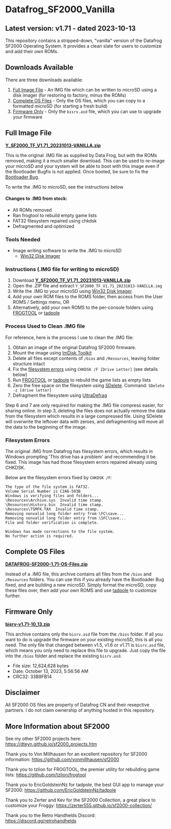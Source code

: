 # Datafrog_SF2000_Vanilla

## **Latest version: v1.71 - dated 2023-10-13**

This repository contains a stripped-down, "vanilla" version of the Datafrog SF2000 Operating System. It provides a clean slate for users to customize and add their own ROMs.

## Downloads Available

There are three downloads available: 
1. [Full Image File](#full-image-file) - An IMG file which can be written to microSD using a disk imager (for restoring to factory, minus the ROMs)
2. [Complete OS Files](#complete-os-files) - Only the OS files, which you can copy to a formatted microSD (for starting a fresh build)
3. [Firmware Only](#firmware-only) - Only the `bisrv.asd` file, which you can use to upgrade your firmware

## Full Image File
[**Y_SF2000_TF_V1.71_20231013-VANILLA.zip**](https://github.com/Dteyn/Datafrog_SF2000_Vanilla/releases/download/v1.71/Y_SF2000_TF_V1.71_20231013-VANILLA.zip)

This is the original .IMG file as supplied by Data Frog, but with the ROMs removed, making it a much smaller download. This can be used to re-image your microSD and your system will be able to boot with this image even if the Bootloader Bugfix is not applied. Once booted, be sure to fix the [Bootloader Bug](https://github.com/vonmillhausen/sf2000#bootloader-bug).

To write the .IMG to microSD, see the instructions below 

#### Changes to .IMG from stock:
- All ROMs removed
- Ran frogtool to rebuild empty game lists
- FAT32 filesystem repaired using chkdsk
- Defragmented and optimized

### Tools Needed
- Image writing software to write the .IMG to microSD
  - [Win32 Disk Imager](https://sourceforge.net/projects/win32diskimager/)

### Instructions (.IMG file for writing to microSD)
1. Download [**Y_SF2000_TF_V1.71_20231013-VANILLA.zip**](https://github.com/Dteyn/Datafrog_SF2000_Vanilla/releases/download/v1.71/Y_SF2000_TF_V1.71_20231013-VANILLA.zip)
2. Open the .ZIP file and extract `Y_SF2000_TF_V1.71_20231013-VANILLA.img`
3. Write the .IMG to your microSD using [Win32 Disk Imager](https://sourceforge.net/projects/win32diskimager/).
4. Add your own ROM files to the ROMS folder, then access from the User ROMS / Settings menu, OR
5. Alternatively, add your own ROMS to the per-console folders using [FROGTOOL](https://github.com/tzlion/frogtool) or [tadpole](https://github.com/EricGoldsteinNz/tadpole)

### Process Used to Clean .IMG file
For reference, here is the process I use to clean the .IMG file:

1. Obtain an image of the original Datafrog SF2000 firmware.
2. Mount the image using [ImDisk Toolkit](https://sourceforge.net/projects/imdisk-toolkit/)
3. Delete all files except contents of `/bios` and `/Resources`, leaving folder structure intact
4. Fix the [filesystem errors](#filesystem-errors) using `CHKDSK /F [Drive Letter]` (see details below)
5. Run [FROGTOOL](https://github.com/tzlion/frogtool) or [tadpole](https://github.com/EricGoldsteinNz/tadpole) to rebuild the game lists as empty lists
6. Zero the free space on the filesystem using [SDelete](https://learn.microsoft.com/en-us/sysinternals/downloads/sdelete). Command: `SDelete -z [drive letter]`
7. Defragment the filesystem using [UltraDefrag](https://sourceforge.net/projects/ultradefrag/)

Step 6 and 7 are only required for making the .IMG file compress easier, for sharing online. In step 3, deleting the files does not actually remove the data from the filesystem which results in a large compressed file. Using SDelete will overwrite the leftover data with zeroes, and defragmenting will move all the data to the beginning of the image.


### Filesystem Errors
The original .IMG from Datafrog has filesystem errors, which results in Windows prompting 'This drive has a problem' and recommending it be fixed. This image has had those filesystem errors repaired already using CHKDSK.

Below are the filesystem errors fixed by `CHKDSK /F`:
```
The type of the file system is FAT32.
Volume Serial Number is C2A6-503B
Windows is verifying files and folders...
\Resources\Archive.sys  Invalid time stamp.
\Resources\History.bin  Invalid time stamp.
\Resources\TSMFK.TAX  Invalid time stamp.
Removing nonvalid long folder entry from \FC\save...
Removing nonvalid long folder entry from \SFC\save...
File and folder verification is complete.

Windows has made corrections to the file system.
No further action is required.
```

## Complete OS Files
[**DATAFROG-SF2000-1.71-OS-Files.zip**](https://github.com/Dteyn/Datafrog_SF2000_Vanilla/releases/download/v1.71/DATAFROG-SF2000-1.71-OS-Files.zip)

Instead of a .IMG file, this archive contains all files from the `/bios` and `/Resources` folders. You can use this if you already have the Bootloader Bug fixed, and are building a new microSD. Simply format the microSD, copy these files over, then add your own ROMS and use [tadpole](https://github.com/EricGoldsteinNz/tadpole) to customize further.

## Firmware Only
[**bisrv-v1.71-10_13.zip**](https://github.com/Dteyn/Datafrog_SF2000_Vanilla/releases/download/v1.71/bisrv-v1.71-10_13.zip)

This archive contains only the `bisrv.asd` file from the `/bios` folder. If all you want to do is upgrade the firmware on your existing microSD, this is all you need. The only file that changed between v1.5, v1.6 or v1.71 is `bisrv.asd` file, which means you only need to replace this file to upgrade. Just copy the file into the `/bios` folder and replace the existing `bisrv.asd`.

  - File size: 12,624,628 bytes
  - Date: October 13, 2023, 5:56:56 AM
  - CRC32: 33B9FB14

## Disclaimer
All SF2000 OS files are property of Datafrog CN and their resepctive partners. I do not claim ownership of anything hosted in this repository.

## More Information about SF2000
See my other SF2000 projects here: https://dteyn.github.io/sf2000_projects.htm

Thank you to Von Millhausen for an excellent repository for SF2000 information: https://github.com/vonmillhausen/sf2000

Thank you to tzlion for FROGTOOL, the premier utility for rebuilding game lists: https://github.com/tzlion/frogtool

Thank you to EricGoldsteinNz for tadpole, the best GUI app to manage your SF2000: https://github.com/EricGoldsteinNz/tadpole

Thank you to Zerter and Kev for the SF2000 Collection, a great place to customize your Froggy: https://zerter555.github.io/sf2000-collection/

Thank you to the Retro Handhelds Discord: https://discord.gg/retrohandhelds
